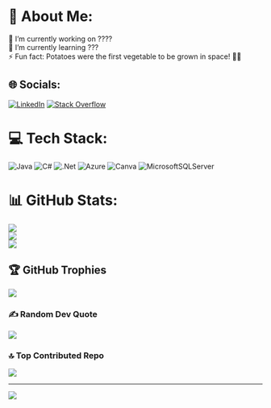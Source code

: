# 💫 About Me:
🔭 I’m currently working on ????<br>🌱 I’m currently learning ???<br>⚡ Fun fact: Potatoes were the first vegetable to be grown in space! 🚀🥔


## 🌐 Socials:
[![LinkedIn](https://img.shields.io/badge/LinkedIn-%230077B5.svg?logo=linkedin&logoColor=white)](https://linkedin.com/in/alvaro-zayas-bazan-santos-842846286) [![Stack Overflow](https://img.shields.io/badge/-Stackoverflow-FE7A16?logo=stack-overflow&logoColor=white)](https://stackoverflow.com/users/18722278) 

# 💻 Tech Stack:
![Java](https://img.shields.io/badge/java-%23ED8B00.svg?style=for-the-badge&logo=openjdk&logoColor=white) ![C#](https://img.shields.io/badge/c%23-%23239120.svg?style=for-the-badge&logo=csharp&logoColor=white) ![.Net](https://img.shields.io/badge/.NET-5C2D91?style=for-the-badge&logo=.net&logoColor=white) ![Azure](https://img.shields.io/badge/azure-%230072C6.svg?style=for-the-badge&logo=microsoftazure&logoColor=white) ![Canva](https://img.shields.io/badge/Canva-%2300C4CC.svg?style=for-the-badge&logo=Canva&logoColor=white) ![MicrosoftSQLServer](https://img.shields.io/badge/Microsoft%20SQL%20Server-CC2927?style=for-the-badge&logo=microsoft%20sql%20server&logoColor=white)
# 📊 GitHub Stats:
![](https://github-readme-stats.vercel.app/api?username=alvarozs-0&theme=cobalt2&hide_border=false&include_all_commits=false&count_private=false)<br/>
![](https://github-readme-streak-stats.herokuapp.com/?user=alvarozs-0&theme=cobalt2&hide_border=false)<br/>
![](https://github-readme-stats.vercel.app/api/top-langs/?username=alvarozs-0&theme=cobalt2&hide_border=false&include_all_commits=false&count_private=false&layout=compact)

## 🏆 GitHub Trophies
![](https://github-profile-trophy.vercel.app/?username=alvarozs-0&theme=monokai&no-frame=false&no-bg=true&margin-w=4)

### ✍️ Random Dev Quote
![](https://quotes-github-readme.vercel.app/api?type=horizontal&theme=radical)

### 🔝 Top Contributed Repo
![](https://github-contributor-stats.vercel.app/api?username=alvarozs-0&limit=5&theme=dark&combine_all_yearly_contributions=true)

---
[![](https://visitcount.itsvg.in/api?id=alvarozs-0&icon=2&color=0)](https://visitcount.itsvg.in)

<!-- Proudly created with GPRM ( https://gprm.itsvg.in ) -->

